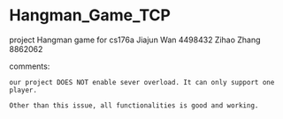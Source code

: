 # Hangman_Game_TCP
project Hangman game for cs176a
Jiajun Wan 4498432
Zihao Zhang 8862062

comments:
	
	our project DOES NOT enable sever overload. It can only support one player.

	Other than this issue, all functionalities is good and working.
